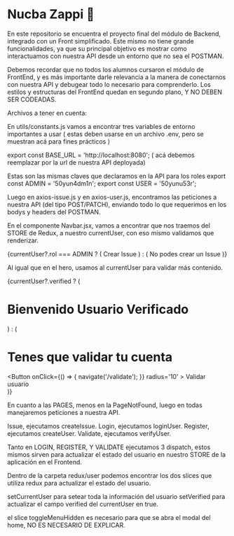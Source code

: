 # Nucba Zappi 🍕

En este repositorio se encuentra el proyecto final del módulo de Backend, integrado con un Front simplificado. Este mismo no tiene grande funcionalidades, ya que su principal objetivo es mostrar como interactuamos con nuestra API desde un entorno que no sea el POSTMAN.

Debemos recordar que no todos los alumnos cursaron el módulo de FrontEnd, y es más importante darle relevancia a la manera de conectarnos con nuestra API y debugear todo lo necesario para comprenderlo. Los estilos y estructuras del FrontEnd quedan en segundo plano, Y NO DEBEN SER CODEADAS.

Archivos a tener en cuenta: 

En utils/constants.js vamos a encontrar tres variables de entorno importantes a usar ( estas deben usarse en un archivo .env, pero se muestran acá para fines prácticos )

export const BASE_URL = 'http://localhost:8080'; ( acá debemos reemplazar por la url de nuestra API deployada)

Estas son las mismas claves que declaramos en la API para los roles 
export const ADMIN = '50yun4dm1n';
export const USER = '50yunu53r';

Luego en axios-issue.js y en axios-user.js, encontramos las peticiones a nuestra API (del tipo POST/PATCH), enviando todo lo que requerimos en los bodys y headers del POSTMAN.

En el componente Navbar.jsx, vamos a encontrar que nos traemos del STORE de Redux, a nuestro currentUser, con eso mismo validamos que renderizar. 

 {currentUser?.rol === ADMIN ? (
            <Link to='/issue'>Crear Issue</Link>
          ) : (
            <span>No podes crear un Issue</span>
)}

Al igual que en el hero, usamos al currentUser para validar más contenido.

{currentUser?.verified ? (
          <h1 className='title'>Bienvenido Usuario Verificado</h1>
        ) : (
          <div>
            <h1 className='title'>Tenes que validar tu cuenta</h1>
            <HeroFormStyled>
              <Button
                onClick={() => {
                  navigate('/validate');
                }}
                radius='10'
              >
                Validar usuario
              </Button>
            </HeroFormStyled>
          </div>
)}

En cuanto a las PAGES, menos en la PageNotFound, luego en todas manejaremos peticiones a nuestra API.

Issue, ejecutamos  createIssue.
Login, ejecutamos  loginUser.
Register, ejecutamos createUser.
Validate, ejecutamos verifyUser. 

Tanto en LOGIN, REGISTER, Y VALIDATE ejecutamos 3 dispatch, estos mismos sirven para actualizar el estado del usuario en nuestro STORE de la aplicación en el Frontend. 

Dentro de la carpeta redux/user podemos encontrar los dos slices que utiliza redux para actualizar el estado del usuario. 

setCurrentUser para setear toda la información del usuario
setVerified para actualizar el campo verified del currentUser en true. 

el slice toggleMenuHidden es necesario para que se abra el modal del home, NO ES NECESARIO DE EXPLICAR.


